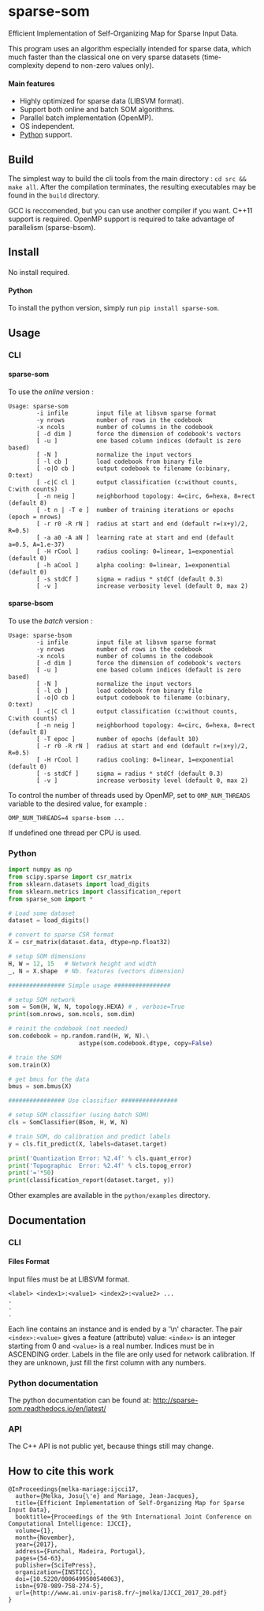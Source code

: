 # sparse-som

Efficient Implementation of Self-Organizing Map for Sparse Input Data.

This program uses an algorithm especially intended for sparse data, 
which much faster than the classical one on very sparse datasets
(time-complexity depend to non-zero values only).

#### Main features

- Highly optimized for sparse data (LIBSVM format).
- Support both online and batch SOM algorithms.
- Parallel batch implementation (OpenMP).
- OS independent.
- [Python](https://pypi.python.org/pypi?:action=display&name=sparse-som) support.

## Build

The simplest way to build the cli tools from the main directory : `cd src && make all`.
After the compilation terminates, the resulting executables may be found in the `build` directory.

GCC is reccomended, but you can use another compiler if you want. C++11 support is required.
OpenMP support is required to take advantage of parallelism (sparse-bsom).


## Install

####

No install required.

#### Python

To install the python version, simply run `pip install sparse-som`.


## Usage

### CLI

#### sparse-som

To use the *online* version :

```
Usage: sparse-som
        -i infile        input file at libsvm sparse format
        -y nrows         number of rows in the codebook
        -x ncols         number of columns in the codebook
        [ -d dim ]       force the dimension of codebook's vectors
        [ -u ]           one based column indices (default is zero based)
        [ -N ]           normalize the input vectors
        [ -l cb ]        load codebook from binary file
        [ -o|O cb ]      output codebook to filename (o:binary, O:text)
        [ -c|C cl ]      output classification (c:without counts, C:with counts)
        [ -n neig ]      neighborhood topology: 4=circ, 6=hexa, 8=rect (default 8)
        [ -t n | -T e ]  number of training iterations or epochs (epoch = nrows)
        [ -r r0 -R rN ]  radius at start and end (default r=(x+y)/2, R=0.5)
        [ -a a0 -A aN ]  learning rate at start and end (default a=0.5, A=1.e-37)
        [ -H rCool ]     radius cooling: 0=linear, 1=exponential (default 0)
        [ -h aCool ]     alpha cooling: 0=linear, 1=exponential (default 0)
        [ -s stdCf ]     sigma = radius * stdCf (default 0.3)
        [ -v ]           increase verbosity level (default 0, max 2)
```

#### sparse-bsom

To use the *batch* version :

```
Usage: sparse-bsom
        -i infile        input file at libsvm sparse format
        -y nrows         number of rows in the codebook
        -x ncols         number of columns in the codebook
        [ -d dim ]       force the dimension of codebook's vectors
        [ -u ]           one based column indices (default is zero based)
        [ -N ]           normalize the input vectors
        [ -l cb ]        load codebook from binary file
        [ -o|O cb ]      output codebook to filename (o:binary, O:text)
        [ -c|C cl ]      output classification (c:without counts, C:with counts)
        [ -n neig ]      neighborhood topology: 4=circ, 6=hexa, 8=rect (default 8)
        [ -T epoc ]      number of epochs (default 10)
        [ -r r0 -R rN ]  radius at start and end (default r=(x+y)/2, R=0.5)
        [ -H rCool ]     radius cooling: 0=linear, 1=exponential (default 0)
        [ -s stdCf ]     sigma = radius * stdCf (default 0.3)
        [ -v ]           increase verbosity level (default 0, max 2)
```

To control the number of threads used by OpenMP, set to `OMP_NUM_THREADS` variable to the desired value, for example :

```
OMP_NUM_THREADS=4 sparse-bsom ...
```

If undefined one thread per CPU is used.

### Python


```python
import numpy as np
from scipy.sparse import csr_matrix
from sklearn.datasets import load_digits
from sklearn.metrics import classification_report
from sparse_som import *

# Load some dataset
dataset = load_digits()

# convert to sparse CSR format
X = csr_matrix(dataset.data, dtype=np.float32)

# setup SOM dimensions
H, W = 12, 15   # Network height and width
_, N = X.shape  # Nb. features (vectors dimension)

################ Simple usage ################

# setup SOM network
som = Som(H, W, N, topology.HEXA) # , verbose=True
print(som.nrows, som.ncols, som.dim)

# reinit the codebook (not needed)
som.codebook = np.random.rand(H, W, N).\
                    astype(som.codebook.dtype, copy=False)

# train the SOM
som.train(X)

# get bmus for the data
bmus = som.bmus(X)

################ Use classifier ################

# setup SOM classifier (using batch SOM)
cls = SomClassifier(BSom, H, W, N)

# train SOM, do calibration and predict labels
y = cls.fit_predict(X, labels=dataset.target)

print('Quantization Error: %2.4f' % cls.quant_error)
print('Topographic  Error: %2.4f' % cls.topog_error)
print('='*50)
print(classification_report(dataset.target, y))
```

Other examples are available in the `python/examples` directory.


## Documentation

### CLI

#### Files Format

Input files must be at LIBSVM format.

```
<label> <index1>:<value1> <index2>:<value2> ...
.
.
.
```

Each line contains an instance and is ended by a '\n' character. The pair `<index>:<value>` gives a feature (attribute) value: `<index>` is an integer starting from 0 and `<value>` is a real number. Indices must be in ASCENDING order. Labels in the file are only used for network calibration. If they are unknown, just fill the first column with any numbers.


### Python documentation

The python documentation can be found at: http://sparse-som.readthedocs.io/en/latest/


### API

The C++ API is not public yet, because things still may change.


## How to cite this work

```
@InProceedings{melka-mariage:ijcci17,
  author={Melka, Josu{\'e} and Mariage, Jean-Jacques},
  title={Efficient Implementation of Self-Organizing Map for Sparse Input Data},
  booktitle={Proceedings of the 9th International Joint Conference on Computational Intelligence: IJCCI},
  volume={1},
  month={November},
  year={2017},
  address={Funchal, Madeira, Portugal},
  pages={54-63},
  publisher={SciTePress},
  organization={INSTICC},
  doi={10.5220/0006499500540063},
  isbn={978-989-758-274-5},
  url={http://www.ai.univ-paris8.fr/~jmelka/IJCCI_2017_20.pdf}
}
```


